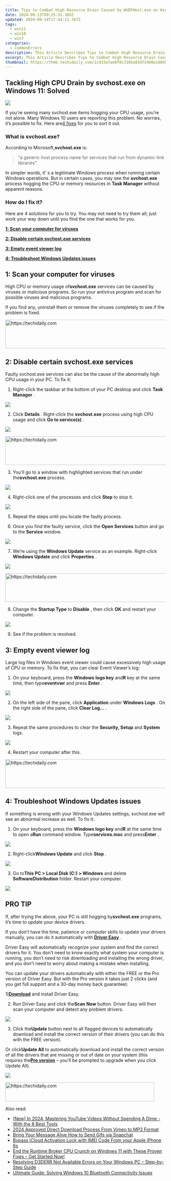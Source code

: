 ```yaml
---
title: Tips to Combat High Resource Drain Caused by WUDFHost.exe on Windows 10 Systems
date: 2024-09-13T09:25:31.305Z
updated: 2024-09-14T17:44:11.767Z
tags:
  - win11
  - win10
  - win7
categories:
  - CommonErrors
description: This Article Describes Tips to Combat High Resource Drain Caused by WUDFHost.exe on Windows 10 Systems
excerpt: This Article Describes Tips to Combat High Resource Drain Caused by WUDFHost.exe on Windows 10 Systems
thumbnail: https://thmb.techidaily.com/1c433afae0f8c316ba83d724b6e1d85b8ae483fb36c0489f83439481af084268.jpg
---
```


## Tackling High CPU Drain by svchost.exe on Windows 11: Solved

![](https://images.drivereasy.com/wp-content/uploads/2016/10/svchost-exe-in-task-manager-600x402.jpg)

 If you’re seeing many svchost.exe items hogging your CPU usage, you’re not alone. Many Windows 10 users are reporting this problem. No worries, it’s possible to fix. Here are[4 fixes](#how) for you to sort it out.

### **What is svchost.exe?**

 According to Microsoft,**svchost.exe** is:

> “a generic host process name for services that run from dynamic-link libraries”.

 In simpler words, it’ s a legitimate Windows process when running certain Windows operations. But in certain cases, you may see the **svchost.exe**  process hogging the CPU or memory resources in **Task Manager**  without apparent reasons.

### **How do I fix it?**

 Here are 4 solutions for you to try. You may not need to try them all; just work your way down until you find the one that works for you.

[**1: Scan your computer for viruses**](#1)

[**2: Disable certain svchost.exe services**](#2)

[**3: Empty event viewer log**](#3)

[**4: Troubleshoot Windows Updates issues**](#4)

## **1: Scan your computer for viruses**

 High CPU or memory usage of**svchost.exe** services can be caused by viruses or malicious programs. So run your antivirus program and scan for possible viruses and malicious programs.

 If you find any, uninstall them or remove the viruses completely to see if the problem is fixed.

<!-- affiliate ads begin -->
<a href="https://unicoeye.pxf.io/c/5597632/2134224/18498" target="_top" id="2134224">
  <img src="//a.impactradius-go.com/display-ad/18498-2134224" border="0" alt="https://techidaily.com" width="728" height="90"/>
</a>
<img height="0" width="0" src="https://unicoeye.pxf.io/i/5597632/2134224/18498" style="position:absolute;visibility:hidden;" border="0" />
<!-- affiliate ads end -->

## **2: Disable certain svchost.exe services**

 Faulty svchost.exe services can also be the cause of the abnormally high CPU usage in your PC. To fix it:

 1) Right-click the taskbar at the bottom of your PC desktop and click **Task Manager** .

![](https://images.drivereasy.com/wp-content/uploads/2016/10/task-manager.png)

2) Click **Details** . Right-click the **svchost.exe**  process using high CPU usage and click **Go to service(s)** .

![](https://images.drivereasy.com/wp-content/uploads/2016/10/go-to-services-600x417.jpg)

<!-- affiliate ads begin -->
<a href="https://appsumo.8odi.net/c/5597632/2118318/7443" target="_top" id="2118318">
  <img src="//a.impactradius-go.com/display-ad/7443-2118318" border="0" alt="https://techidaily.com" width="600" height="90"/>
</a>
<img height="0" width="0" src="https://appsumo.8odi.net/i/5597632/2118318/7443" style="position:absolute;visibility:hidden;" border="0" />
<!-- affiliate ads end -->

 3) You’ll go to a window with highlighted services that run under the**svchost.exe** process.

![](https://images.drivereasy.com/wp-content/uploads/2016/10/highlighted-services.jpg)

 4) Right-click one of the processes and click **Stop**  to stop it.

![](https://images.drivereasy.com/wp-content/uploads/2016/10/stop-service-in-task-manager.jpg)

 5) Repeat the steps until you locate the faulty process.

 6) Once you find the faulty service, click the **Open Services** button and go to the **Service** window.

![](https://images.drivereasy.com/wp-content/uploads/2016/10/open-services-600x422.jpg)

7) We’re using the **Windows Update**  service as an example. Right-click **Windows Update**  and click **Properties** .

![](https://images.drivereasy.com/wp-content/uploads/2016/10/windows-update-properties.jpg)

<!-- affiliate ads begin -->
<a href="https://aidotcom.pxf.io/c/5597632/2134502/19576" target="_top" id="2134502">
  <img src="//a.impactradius-go.com/display-ad/19576-2134502" border="0" alt="https://techidaily.com" width="672" height="90"/>
</a>
<img height="0" width="0" src="https://aidotcom.pxf.io/i/5597632/2134502/19576" style="position:absolute;visibility:hidden;" border="0" />
<!-- affiliate ads end -->

8) Change the **Startup Type** to **Disable** , then click **OK** and restart your computer.

![](https://images.drivereasy.com/wp-content/uploads/2016/10/startup-type-disable.jpg)

9) See if the problem is resolved.

## **3: Empty event viewer log**

 Large log files in Windows event viewer could cause excessively high usage of CPU or memory. To fix that, you can clear Event Viewer’s log:

 1) On your keyboard, press the **Windows** **logo key** and**R** key at the same time, then type**eventvwr** and press **Enter** .

![](https://images.drivereasy.com/wp-content/uploads/2016/10/eventvwr.png)

 2) On the left side of the pane, click **Application** under **Windows Logs**  . On the right side of the pane, click **Clear Log…** .

![](https://images.drivereasy.com/wp-content/uploads/2016/10/clear-log-windows-log-application-event-viewer.jpg)

 3) Repeat the same procedures to clear the **Security, Setup** and **System** logs.

![](https://images.drivereasy.com/wp-content/uploads/2016/10/security-setup-and-system-log.jpg)

 4) Restart your computer after this.

<!-- affiliate ads begin -->
<a href="https://zebaoaffiliateprogram.pxf.io/c/5597632/2137973/21526" target="_top" id="2137973">
  <img src="//a.impactradius-go.com/display-ad/21526-2137973" border="0" alt="https://techidaily.com" width="728" height="90"/>
</a>
<img height="0" width="0" src="https://zebaoaffiliateprogram.pxf.io/i/5597632/2137973/21526" style="position:absolute;visibility:hidden;" border="0" />
<!-- affiliate ads end -->

## **4: Troubleshoot Windows Updates issues**

 If something is wrong with your Windows Updates settings, svchost.exe will see an abnormal increase as well. To fix it:

 1) On your keyboard, press the **Windows logo key** and**R**  at the same time to open a**Run** command window. Type**services.msc** and press**Enter** .

![](https://images.drivereasy.com/wp-content/uploads/2016/10/services-msc.png)

 2) Right-click**Windows Update** and click **Stop** .

![](https://images.drivereasy.com/wp-content/uploads/2016/10/stop-windows-update-service.jpg)

 3) Go to**This PC > Local Disk (C:) > Windows** and delete **SoftwareDistribution** folder. Restart your computer.

![](https://images.drivereasy.com/wp-content/uploads/2016/10/softwaredistribution.jpg)

## **PRO TIP**

 If, after trying the above, your PC is still hogging by**svchost.exe** programs, it’s time to update your device drivers.

 If you don’t have the time, patience or computer skills to update your drivers manually, you can do it automatically with [**Driver Easy**](https://tools.techidaily.com/drivereasy/download/) .

 Driver Easy will automatically recognize your system and find the correct drivers for it. You don’t need to know exactly what system your computer is running, you don’t need to risk downloading and installing the wrong driver, and you don’t need to worry about making a mistake when installing.

 You can update your drivers automatically with either the FREE or the Pro version of Driver Easy. But with the Pro version it takes just 2 clicks (and you get full support and a 30-day money back guarantee):

 1)[**Download**](https://tools.techidaily.com/drivereasy/download/) and install Driver Easy.

 2) Run Driver Easy and click the**Scan Now** button. Driver Easy will then scan your computer and detect any problem drivers.

![](https://images.drivereasy.com/wp-content/uploads/2017/09/img_59b21f9606b83.png)

 3) Click the**Update** button next to all flagged devices to automatically download and install the correct version of their drivers (you can do this with the FREE version).

 Or click**Update All** to automatically download and install the correct version of all the drivers that are missing or out of date on your system (this requires the[**Pro version**](https://tools.techidaily.com/drivereasy/download/) – you’ll be prompted to upgrade when you click Update All).

![](https://images.drivereasy.com/wp-content/uploads/2017/09/img_59b21fb4e7c7a.jpg)

<!-- affiliate ads begin -->
<a href="https://bluettius.sjv.io/c/5597632/2139122/17108" target="_top" id="2139122">
  <img src="//a.impactradius-go.com/display-ad/17108-2139122" border="0" alt="https://techidaily.com" width="468" height="60"/>
</a>
<img height="0" width="0" src="https://bluettius.sjv.io/i/5597632/2139122/17108" style="position:absolute;visibility:hidden;" border="0" />
<!-- affiliate ads end -->

<ins class="adsbygoogle"
     style="display:block"
     data-ad-format="autorelaxed"
     data-ad-client="ca-pub-7571918770474297"
     data-ad-slot="1223367746"></ins>

<ins class="adsbygoogle"
     style="display:block"
     data-ad-client="ca-pub-7571918770474297"
     data-ad-slot="8358498916"
     data-ad-format="auto"
     data-full-width-responsive="true"></ins>

<span class="atpl-alsoreadstyle">Also read:</span>
<div><ul>
<li><a href="https://youtube-docs.techidaily.com/n-2024-mastering-youtube-videos-without-spending-a-dime-with-the-8-best-tools/"><u>[New] In 2024, Mastering YouTube Videos Without Spending A Dime - With the 8 Best Tools</u></a></li>
<li><a href="https://vimeo-videos.techidaily.com/2024-approved-direct-download-process-from-vimeo-to-mp3-format/"><u>2024 Approved Direct Download Process From Vimeo to MP3 Format</u></a></li>
<li><a href="https://tiktok-videos.techidaily.com/bring-your-message-alive-how-to-send-gifs-via-snapchat/"><u>Bring Your Message Alive How to Send Gifs via Snapchat</u></a></li>
<li><a href="https://activate-lock.techidaily.com/bypass-icloud-activation-lock-with-imei-code-from-your-apple-iphone-6s-by-drfone-ios/"><u>Bypass iCloud Activation Lock with IMEI Code From your Apple iPhone 6s</u></a></li>
<li><a href="https://common-error.techidaily.com/end-the-runtime-broker-cpu-crunch-on-windows-11-with-these-proven-fixes-get-started-now/"><u>End the Runtime Broker CPU Crunch on Windows 11 with These Proven Fixes – Get Started Now!</u></a></li>
<li><a href="https://common-error.techidaily.com/resolving-d3derr-not-available-errors-on-your-windows-pc-step-by-step-guide/"><u>Resolving D3DERR Not Available Errors on Your Windows PC – Step-by-Step Guide</u></a></li>
<li><a href="https://common-error.techidaily.com/ultimate-guide-solving-windows-10-bluetooth-connectivity-issues/"><u>Ultimate Guide: Solving Windows 10 Bluetooth Connectivity Issues</u></a></li>
</ul></div>


